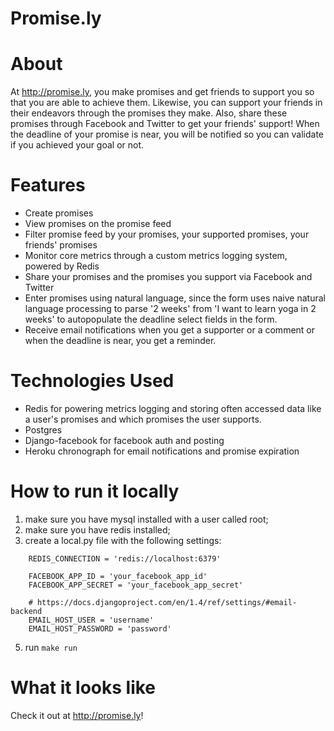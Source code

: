 # Promise.ly

# About

At http://promise.ly, you make promises and get friends to support you so that you are able to achieve them. Likewise, you can support your friends in their endeavors through the promises they make. Also, share these promises through Facebook and Twitter to get your friends' support!
When the deadline of your promise is near, you will be notified so you can validate if you achieved your goal or not.


# Features
* Create promises
* View promises on the promise feed
* Filter promise feed by your promises, your supported promises, your friends' promises
* Monitor core metrics through a custom metrics logging system, powered by Redis
* Share your promises and the promises you support via Facebook and Twitter
* Enter promises using natural language, since the form uses naive natural language processing to parse '2 weeks' from 'I want to learn yoga in 2 weeks' to autopopulate the deadline select fields in the form.
* Receive email notifications when you get a supporter or a comment or when the deadline is near, you get a reminder.

# Technologies Used
* Redis for powering metrics logging and storing often accessed data like a user's promises and which promises the user supports.
* Postgres
* Django-facebook for facebook auth and posting
* Heroku chronograph for email notifications and promise expiration


# How to run it locally

1. make sure you have mysql installed with a user called root;
2. make sure you have redis installed;
4. create a local.py file with the following settings:
```
    REDIS_CONNECTION = 'redis://localhost:6379'

    FACEBOOK_APP_ID = 'your_facebook_app_id'
    FACEBOOK_APP_SECRET = 'your_facebook_app_secret'

    # https://docs.djangoproject.com/en/1.4/ref/settings/#email-backend
    EMAIL_HOST_USER = 'username'
    EMAIL_HOST_PASSWORD = 'password'
```
5. run `make run`

# What it looks like
Check it out at http://promise.ly!